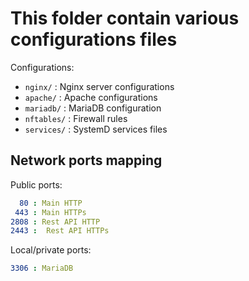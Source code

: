 # This folder contain various configurations files

Configurations:
- `nginx/` : Nginx server configurations
- `apache/` : Apache configurations
- `mariadb/` : MariaDB configuration
- `nftables/` : Firewall rules
- `services/` : SystemD services files

## Network ports mapping

Public ports:
```yaml
  80 : Main HTTP
 443 : Main HTTPs
2808 : Rest API HTTP
2443 :  Rest API HTTPs
```

Local/private ports:
```yaml
3306 : MariaDB
```

